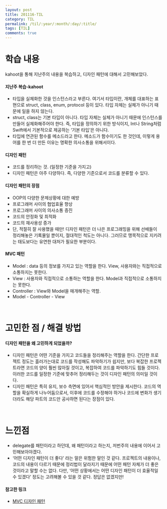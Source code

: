 ```yaml
---
layout: post
title: 201116-TIL
category: TIL
permalink: /til/:year/:month/:day/:title/
tags: [TIL]
comments: true
---
```

# 학습 내용
 kahoot을 통해 지난주의  내용을 복습하고, 디자인 패턴에 대해서 고민해보았다.

#### 지난주 복습-kahoot
- 타입을 실체화한 것을 인스턴스라고 부른다. 여기서 타입이란, 개체를 대표하는 표현으로 struct, class, enum, protocol 등이 있다. 타입 자체는 실체가 아니기 때문에 일을 하지 않는다.
- struct, class는 기본 타입이 아니다. 타입 자체는 실체가 아니기 때문에 인스턴스를 만들어 실체화해주어야 한다. 즉, 타입을 정의하기 위한 방식이지, Int나 String처럼 Swift에서 기본적으로 제공하는 ‘기본 타입’은 아니다.
- 타입에 연관된 함수를 메소드라고 한다. 메소드가 함수이기도 한 것인데, 이렇게 용어를 한 번 더 만든 이유는 명확한 의사소통을 위해서이다. 

#### 디자인 패턴
- 코드를 정리하는 것. (일정한 기준을 가지고)
- 디자인 패턴은 아주 다양하다. 즉, 다양한 기준으로서 코드를 분류할 수 있다. 

#### 디자인 패턴의 장점
- OOP의 다양한 문제상황에 대한 예방
- 프로그래머 사이의 협업효율 향상
- 프로그래머 사이의 의사소통 증진
- 코드의 안정화 및 최적화
- 코드의 재사용성 증가
- 단, 적절히 잘 사용했을 때만! 디자인 패턴은 더 나은 프로그래밍을 위해 선배들이 정리해놓은 기록물일 뿐이지, 절대적인 척도는 아니다. 그러므로 맹목적으로 지키려는 태도보다는 유연한 대처가 필요한 부분이다.

#### MVC 패턴
- Model : data 등의 정보를 가지고 있는 역할을 한다. View, 사용자와는 직접적으로 소통하지는 못한다. 
- View : 사용자와 직접적으로 소통하는 역할을 한다. Model과 직접적으로 소통하지는 못한다. 
- Controller : View와 Model을 매개해주는 역할. 
-  Model - Controller - View

<br>

# 고민한 점 / 해결 방법
#### 디자인 패턴을 왜 고민하게 되었을까?
- 디자인 패턴은 어떤 기준을 가지고 코드들을 정리해주는 역할을 한다. 간단한 프로젝트 정도는 흘러가는대로 코드를 작성해도 파악하기가 쉽지만, 보다 복잡한 프로젝트라면 코드의  양이 훨씬 많아질 것이고, 복잡하여 코드를 파악하기도 힘들 것이다. 이러한 코드를 일정한 기준에 맞추어 정리해두는 것이 디자인 패턴의 의미일 것이다.
- 디자인 패턴은 특히 유지, 보수 측면에 있어서 핵심적인 방안을 제시한다. 코드의 역할을 확실하게 나누어둠으로서, 이후에 코드를 수정해야 하거나 코드에 변화가 생기더라도 해당 파트의 코드만 공사하면 된다는 장점이 있다. 

<br>

# 느낀점
- delegate를 패턴이라고 하던데, 왜 패턴이라고 하는지, 저번주의 내용에 이어서 고민해보아야겠다. 
- ‘어떤 디자인 패턴이 더 좋다’ 라는 말은 위험한 말인 것 같다. 프로젝트의 내용이나, 코드의 내용이 다르기 때문에 정리법이 달라지기 때문에 어떤 패턴 자체가 더 좋은 것이라고 말할 수는 없다. 다만, ‘어떤 상황에서는 어떤 디자인 패턴이 더 효율적일 수 있겠다’ 정도는 고려해볼 수 있을 것 같다. 정답은 없겠지만!




#### 참고한 링크
- [MVC 디자인 패턴](https://developer.apple.com/library/archive/documentation/General/Conceptual/DevPedia-CocoaCore/MVC.html#//apple_ref/doc/uid/TP40008195-CH32-SW1)

